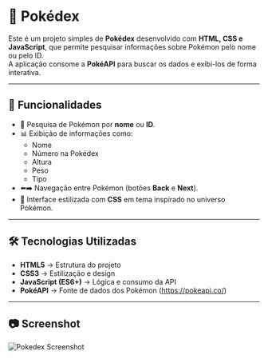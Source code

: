 # 📖 Pokédex

Este é um projeto simples de **Pokédex** desenvolvido com **HTML, CSS e JavaScript**, que permite pesquisar informações sobre Pokémon pelo nome ou pelo ID.  
A aplicação consome a **PokéAPI** para buscar os dados e exibi-los de forma interativa.

---

## 🚀 Funcionalidades
- 🔎 Pesquisa de Pokémon por **nome** ou **ID**.  
- 📊 Exibição de informações como:
  - Nome  
  - Número na Pokédex  
  - Altura  
  - Peso  
  - Tipo  
- ⬅️➡️ Navegação entre Pokémon (botões **Back** e **Next**).  
- 🎨 Interface estilizada com **CSS** em tema inspirado no universo Pokémon.  

---

## 🛠️ Tecnologias Utilizadas
- **HTML5** → Estrutura do projeto  
- **CSS3** → Estilização e design  
- **JavaScript (ES6+)** → Lógica e consumo da API  
- **PokéAPI** → Fonte de dados dos Pokémon (https://pokeapi.co/)  

---

## 📷 Screenshot
![Pokedex Screenshot](src/image/)
